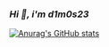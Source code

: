 ### *Hi 👋, i'm d1m0s23*
[![Anurag's GitHub stats](https://github-readme-stats.vercel.app/api?username=d1m0s23&show_icons=true&count_private=true&hide_border=true&theme=dark&icon_color=fff&layout=compact&border_radius=10)](https://github.com/anuraghazra/github-readme-stats)
